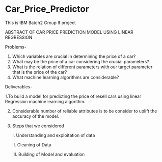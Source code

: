 # Car_Price_Predictor
This is IBM Batch2 Group 8 project

ABSTRACT OF CAR PRICE PREDICTION MODEL USING LINEAR REGRESSION


Problems-
1.	Which variables are crucial in determining the price of a car?
2.	What may be the price of a car considering the crucial parameters?
3.	What is the relation of different parameters with our target parameter that is the price of the car?
4.	What machine learning algorithms are considerable?


Deliverables-

1.To build a model for predicting the price of resell cars using linear Regression machine learning algorithm.

2.	Considerable number of reliable attributes is to be consider to uplift the accuracy of the model.

3.	Steps that we considered 
      
      I.	Understanding and exploitation of data
      
      II.	Cleaning of Data
      
      III.	Building of Model and evaluation
